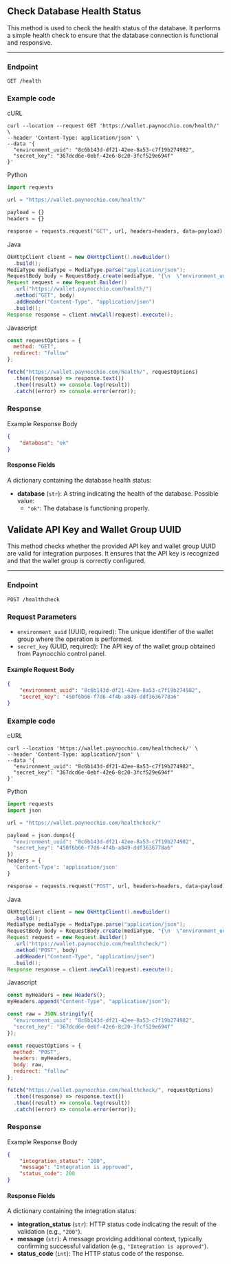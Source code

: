 ## Check Database Health Status

This method is used to check the health status of the database. It performs a simple health check to ensure that the database connection is functional and responsive.

---

### Endpoint
`GET /health`

### Example code
cURL
```curl
curl --location --request GET 'https://wallet.paynocchio.com/health/' \
--header 'Content-Type: application/json' \
--data '{
  "environment_uuid": "8c6b143d-df21-42ee-8a53-c7f19b274982",
  "secret_key": "367dcd6e-0ebf-42e6-8c20-3fcf529e694f"
}'
```
Python
```python
import requests

url = "https://wallet.paynocchio.com/health/"

payload = {}
headers = {}

response = requests.request("GET", url, headers=headers, data=payload)
```
Java
```java
OkHttpClient client = new OkHttpClient().newBuilder()
  .build();
MediaType mediaType = MediaType.parse("application/json");
RequestBody body = RequestBody.create(mediaType, "{\n  \"environment_uuid\": \"8c6b143d-df21-42ee-8a53-c7f19b274982\",\n  \"secret_key\": \"367dcd6e-0ebf-42e6-8c20-3fcf529e694f\"\n}");
Request request = new Request.Builder()
  .url("https://wallet.paynocchio.com/health/")
  .method("GET", body)
  .addHeader("Content-Type", "application/json")
  .build();
Response response = client.newCall(request).execute();
```
Javascript
```js
const requestOptions = {
  method: "GET",
  redirect: "follow"
};

fetch("https://wallet.paynocchio.com/health/", requestOptions)
  .then((response) => response.text())
  .then((result) => console.log(result))
  .catch((error) => console.error(error));
```


### Response
Example Response Body
```json
{
    "database": "ok"
}
```

#### Response Fields

A dictionary containing the database health status:

- **database** (`str`): A string indicating the health of the database. Possible value:
  - `"ok"`: The database is functioning properly.


## Validate API Key and Wallet Group UUID

This method checks whether the provided API key and wallet group UUID are valid for integration purposes. It ensures that the API key is recognized and that the wallet group is correctly configured.

---

### Endpoint
`POST /healthcheck`

### Request Parameters
- `environment_uuid` (UUID, required): The unique identifier of the wallet group where the operation is performed.
- `secret_key` (UUID, required): The API key of the wallet group obtained from Paynocchio control panel.

#### Example Request Body
```json
{
    "environment_uuid": "8c6b143d-df21-42ee-8a53-c7f19b274982",
    "secret_key": "450f6b66-f7d6-4f4b-a849-ddf3636778a6"
}
```
### Example code
cURL
```curl
curl --location 'https://wallet.paynocchio.com/healthcheck/' \
--header 'Content-Type: application/json' \
--data '{
  "environment_uuid": "8c6b143d-df21-42ee-8a53-c7f19b274982",
  "secret_key": "367dcd6e-0ebf-42e6-8c20-3fcf529e694f"
}'
```
Python
```python
import requests
import json

url = "https://wallet.paynocchio.com/healthcheck/"

payload = json.dumps({
  "environment_uuid": "8c6b143d-df21-42ee-8a53-c7f19b274982",
  "secret_key": "450f6b66-f7d6-4f4b-a849-ddf3636778a6"
})
headers = {
  'Content-Type': 'application/json'
}

response = requests.request("POST", url, headers=headers, data=payload)
```
Java
```java
OkHttpClient client = new OkHttpClient().newBuilder()
  .build();
MediaType mediaType = MediaType.parse("application/json");
RequestBody body = RequestBody.create(mediaType, "{\n  \"environment_uuid\": \"8c6b143d-df21-42ee-8a53-c7f19b274982\",\n  \"secret_key\": \"367dcd6e-0ebf-42e6-8c20-3fcf529e694f\"\n}");
Request request = new Request.Builder()
  .url("https://wallet.paynocchio.com/healthcheck/")
  .method("POST", body)
  .addHeader("Content-Type", "application/json")
  .build();
Response response = client.newCall(request).execute();
```
Javascript
```js
const myHeaders = new Headers();
myHeaders.append("Content-Type", "application/json");

const raw = JSON.stringify({
  "environment_uuid": "8c6b143d-df21-42ee-8a53-c7f19b274982",
  "secret_key": "367dcd6e-0ebf-42e6-8c20-3fcf529e694f"
});

const requestOptions = {
  method: "POST",
  headers: myHeaders,
  body: raw,
  redirect: "follow"
};

fetch("https://wallet.paynocchio.com/healthcheck/", requestOptions)
  .then((response) => response.text())
  .then((result) => console.log(result))
  .catch((error) => console.error(error));
```
### Response
Example Response Body
```json
{
    "integration_status": "200",
    "message": "Integration is approved",
    "status_code": 200
}
```

#### Response Fields

A dictionary containing the integration status:

- **integration_status** (`str`): HTTP status code indicating the result of the validation (e.g., `"200"`).
- **message** (`str`): A message providing additional context, typically confirming successful validation (e.g., `"Integration is approved"`).
- **status_code** (`int`): The HTTP status code of the response.